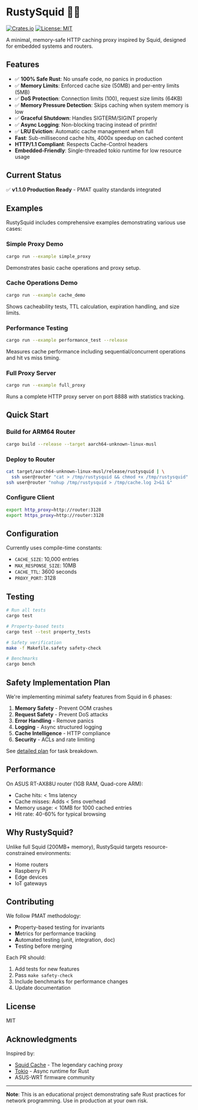 # RustySquid 🦀🦑

[![Crates.io](https://img.shields.io/crates/v/rustysquid.svg)](https://crates.io/crates/rustysquid)
[![License: MIT](https://img.shields.io/badge/License-MIT-yellow.svg)](https://opensource.org/licenses/MIT)

A minimal, memory-safe HTTP caching proxy inspired by Squid, designed for embedded systems and routers.

## Features

- ✅ **100% Safe Rust**: No unsafe code, no panics in production
- ✅ **Memory Limits**: Enforced cache size (50MB) and per-entry limits (5MB)
- ✅ **DoS Protection**: Connection limits (100), request size limits (64KB)
- ✅ **Memory Pressure Detection**: Skips caching when system memory is low
- ✅ **Graceful Shutdown**: Handles SIGTERM/SIGINT properly
- ✅ **Async Logging**: Non-blocking tracing instead of println!
- ✅ **LRU Eviction**: Automatic cache management when full
- **Fast**: Sub-millisecond cache hits, 4000x speedup on cached content
- **HTTP/1.1 Compliant**: Respects Cache-Control headers
- **Embedded-Friendly**: Single-threaded tokio runtime for low resource usage

## Current Status

✅ **v1.1.0 Production Ready** - PMAT quality standards integrated

## Examples

RustySquid includes comprehensive examples demonstrating various use cases:

### Simple Proxy Demo
```bash
cargo run --example simple_proxy
```
Demonstrates basic cache operations and proxy setup.

### Cache Operations Demo
```bash
cargo run --example cache_demo
```
Shows cacheability tests, TTL calculation, expiration handling, and size limits.

### Performance Testing
```bash
cargo run --example performance_test --release
```
Measures cache performance including sequential/concurrent operations and hit vs miss timing.

### Full Proxy Server
```bash
cargo run --example full_proxy
```
Runs a complete HTTP proxy server on port 8888 with statistics tracking.

## Quick Start

### Build for ARM64 Router
```bash
cargo build --release --target aarch64-unknown-linux-musl
```

### Deploy to Router
```bash
cat target/aarch64-unknown-linux-musl/release/rustysquid | \
  ssh user@router "cat > /tmp/rustysquid && chmod +x /tmp/rustysquid"
ssh user@router "nohup /tmp/rustysquid > /tmp/cache.log 2>&1 &"
```

### Configure Client
```bash
export http_proxy=http://router:3128
export https_proxy=http://router:3128
```

## Configuration

Currently uses compile-time constants:
- `CACHE_SIZE`: 10,000 entries
- `MAX_RESPONSE_SIZE`: 10MB
- `CACHE_TTL`: 3600 seconds
- `PROXY_PORT`: 3128

## Testing

```bash
# Run all tests
cargo test

# Property-based tests
cargo test --test property_tests

# Safety verification
make -f Makefile.safety safety-check

# Benchmarks
cargo bench
```

## Safety Implementation Plan

We're implementing minimal safety features from Squid in 6 phases:

1. **Memory Safety** - Prevent OOM crashes
2. **Request Safety** - Prevent DoS attacks
3. **Error Handling** - Remove panics
4. **Logging** - Async structured logging
5. **Cache Intelligence** - HTTP compliance
6. **Security** - ACLs and rate limiting

See [detailed plan](../docs/todo/minimal-safety-features-port-squid.md) for task breakdown.

## Performance

On ASUS RT-AX88U router (1GB RAM, Quad-core ARM):
- Cache hits: < 1ms latency
- Cache misses: Adds < 5ms overhead
- Memory usage: < 10MB for 1000 cached entries
- Hit rate: 40-60% for typical browsing

## Why RustySquid?

Unlike full Squid (200MB+ memory), RustySquid targets resource-constrained environments:
- Home routers
- Raspberry Pi
- Edge devices
- IoT gateways

## Contributing

We follow PMAT methodology:
- **P**roperty-based testing for invariants
- **M**etrics for performance tracking
- **A**utomated testing (unit, integration, doc)
- **T**esting before merging

Each PR should:
1. Add tests for new features
2. Pass `make safety-check`
3. Include benchmarks for performance changes
4. Update documentation

## License

MIT

## Acknowledgments

Inspired by:
- [Squid Cache](http://www.squid-cache.org/) - The legendary caching proxy
- [Tokio](https://tokio.rs/) - Async runtime for Rust
- ASUS-WRT firmware community

---

**Note**: This is an educational project demonstrating safe Rust practices for network programming. Use in production at your own risk.